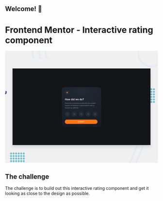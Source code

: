 ## Welcome! 👋

# Frontend Mentor - Interactive rating component

![Design preview for the Interactive rating component coding challenge](./interactive-rating/public/design/desktop-preview.jpg)

## The challenge

The challenge is to build out this interactive rating component and get it looking as close to the design as possible.
